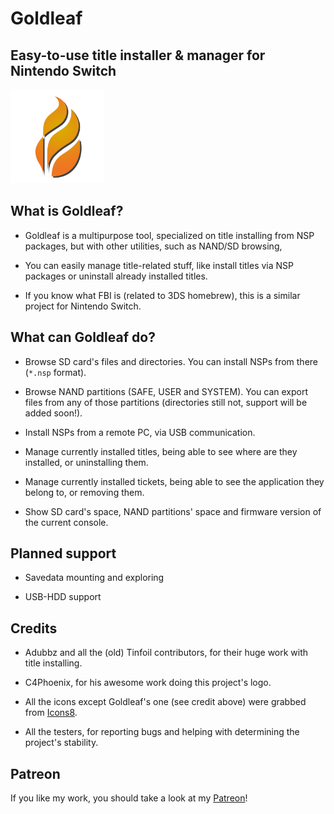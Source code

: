 # Goldleaf

## Easy-to-use title installer & manager for Nintendo Switch

<img src="Logo.png" width="150"/>

## What is Goldleaf?

- Goldleaf is a multipurpose tool, specialized on title installing from NSP packages, but with other utilities, such as NAND/SD browsing, 

- You can easily manage title-related stuff, like install titles via NSP packages or uninstall already installed titles.

- If you know what FBI is (related to 3DS homebrew), this is a similar project for Nintendo Switch.

## What can Goldleaf do?

- Browse SD card's files and directories. You can install NSPs from there (`*.nsp` format).

- Browse NAND partitions (SAFE, USER and SYSTEM). You can export files from any of those partitions (directories still not, support will be added soon!).

- Install NSPs from a remote PC, via USB communication.

- Manage currently installed titles, being able to see where are they installed, or uninstalling them.

- Manage currently installed tickets, being able to see the application they belong to, or removing them.

- Show SD card's space, NAND partitions' space and firmware version of the current console.

## Planned support

- Savedata mounting and exploring

- USB-HDD support

## Credits

- Adubbz and all the (old) Tinfoil contributors, for their huge work with title installing.

- C4Phoenix, for his awesome work doing this project's logo.

- All the icons except Goldleaf's one (see credit above) were grabbed from [Icons8](https://icons8.com).

- All the testers, for reporting bugs and helping with determining the project's stability.

## Patreon

If you like my work, you should take a look at my [Patreon](https://patreon.com/xortroll)!
